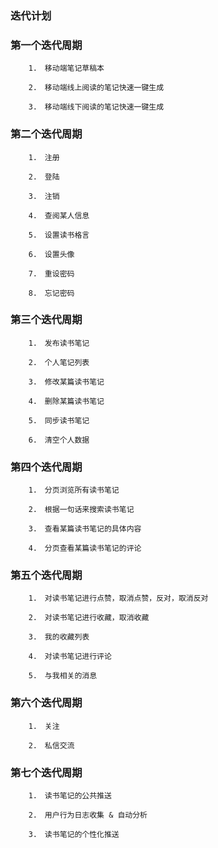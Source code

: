 ### 迭代计划 ###


### 第一个迭代周期 ###

        1.　移动端笔记草稿本  
        
        2.　移动端线上阅读的笔记快速一键生成  
        
        3.　移动端线下阅读的笔记快速一键生成  


### 第二个迭代周期 ###

        1.　注册  
        
        2.　登陆  
        
        3.　注销  
        
        4.　查阅某人信息  
        
        5.　设置读书格言  
        
        6.　设置头像  
        
        7.　重设密码  
        
        8.　忘记密码  


### 第三个迭代周期 ###

        1.　发布读书笔记  
        
        2.　个人笔记列表  
        
        3.　修改某篇读书笔记  
        
        4.　删除某篇读书笔记  
        
        5.　同步读书笔记  
        
        6.　清空个人数据  


### 第四个迭代周期 ###

        1.　分页浏览所有读书笔记  
        
        2.　根据一句话来搜索读书笔记  
        
        3.　查看某篇读书笔记的具体内容  
        
        4.　分页查看某篇读书笔记的评论  


### 第五个迭代周期 ###

        1.　对读书笔记进行点赞，取消点赞，反对，取消反对  
        
        2.　对读书笔记进行收藏，取消收藏  
        
        3.　我的收藏列表  
        
        4.　对读书笔记进行评论  
        
        5.　与我相关的消息  


### 第六个迭代周期 ###

        1.　关注  
        
        2.　私信交流  


### 第七个迭代周期 ###

        1.　读书笔记的公共推送  
        
        2.　用户行为日志收集 & 自动分析  
        
        3.　读书笔记的个性化推送  

